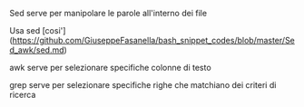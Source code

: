 Sed serve per manipolare le parole all'interno dei file

Usa sed [cosi'] (https://github.com/GiuseppeFasanella/bash_snippet_codes/blob/master/Sed_awk/sed.md)

awk serve per selezionare specifiche colonne di testo

grep serve per selezionare specifiche righe che matchiano dei criteri di ricerca
